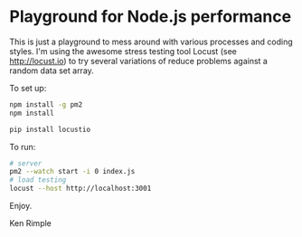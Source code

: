 # Playground for Node.js performance

This is just a playground to mess around with various processes and
coding styles. I'm using the awesome stress testing tool Locust (see
http://locust.io) to try several variations of reduce problems against a
random data set array.

To set up:

```bash
npm install -g pm2
npm install

pip install locustio
```

To run:

```bash
# server
pm2 --watch start -i 0 index.js
# load testing
locust --host http://localhost:3001
```

Enjoy.

Ken Rimple

